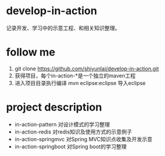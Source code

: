 # develop-in-action
记录开发、学习中的示意工程、和相关知识整理。

# follow me

  1. git clone https://github.com/shiyunlai/develop-in-action.git
  1. 获得项目，每个in-action-*是一个独立的maven工程
  1. 进入项目目录执行编译
    mvn eclipse:eclipse
    导入eclipse

# project description

* in-action-pattern  对设计模式的学习整理
* in-action-redis  对redis知识及使用方式的示意例子
* in-action-springmvc 对Spring MVC知识点收集及开发示意
* in-action-springboot 对Spring boot的学习整理
